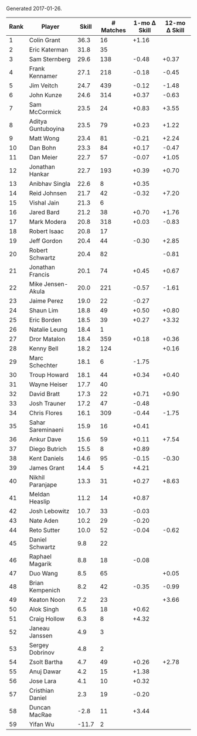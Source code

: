 Generated 2017-01-26.

| Rank | Player             | Skill | # Matches | 1-mo Δ Skill | 12-mo Δ Skill |
|------|--------------------|-------|-----------|--------------|---------------|
|    1 | Colin Grant        |  36.3 |        16 |        +1.16 |               |
|    2 | Eric Katerman      |  31.8 |        35 |              |               |
|    3 | Sam Sternberg      |  29.6 |       138 |        -0.48 |         +0.37 |
|    4 | Frank Kennamer     |  27.1 |       218 |        -0.18 |         -0.45 |
|    5 | Jim Veitch         |  24.7 |       439 |        -0.12 |         -1.48 |
|    6 | John Kunze         |  24.6 |       314 |        +0.37 |         -0.63 |
|    7 | Sam McCormick      |  23.5 |        24 |        +0.83 |         +3.55 |
|    8 | Aditya Guntuboyina |  23.5 |        79 |        +0.23 |         +1.22 |
|    9 | Matt Wong          |  23.4 |        81 |        -0.21 |         +2.24 |
|   10 | Dan Bohn           |  23.3 |        84 |        +0.17 |         -0.47 |
|   11 | Dan Meier          |  22.7 |        57 |        -0.07 |         +1.05 |
|   12 | Jonathan Hankar    |  22.7 |       193 |        +0.39 |         +0.70 |
|   13 | Anibhav Singla     |  22.6 |         8 |        +0.35 |               |
|   14 | Reid Johnsen       |  21.7 |        42 |        -0.32 |         +7.20 |
|   15 | Vishal Jain        |  21.3 |         6 |              |               |
|   16 | Jared Bard         |  21.2 |        38 |        +0.70 |         +1.76 |
|   17 | Mark Modera        |  20.8 |       318 |        +0.03 |         -0.83 |
|   18 | Robert Isaac       |  20.8 |        17 |              |               |
|   19 | Jeff Gordon        |  20.4 |        44 |        -0.30 |         +2.85 |
|   20 | Robert Schwartz    |  20.4 |        82 |              |         -0.81 |
|   21 | Jonathan Francis   |  20.1 |        74 |        +0.45 |         +0.67 |
|   22 | Mike Jensen-Akula  |  20.0 |       221 |        -0.57 |         -1.61 |
|   23 | Jaime Perez        |  19.0 |        22 |        -0.27 |               |
|   24 | Shaun Lim          |  18.8 |        49 |        +0.50 |         +0.80 |
|   25 | Eric Borden        |  18.5 |        39 |        +0.27 |         +3.32 |
|   26 | Natalie Leung      |  18.4 |         1 |              |               |
|   27 | Dror Matalon       |  18.4 |       359 |        +0.18 |         +0.36 |
|   28 | Kenny Bell         |  18.2 |       124 |              |         +0.16 |
|   29 | Marc Schechter     |  18.1 |         6 |        -1.75 |               |
|   30 | Troup Howard       |  18.1 |        44 |        +0.34 |         +0.40 |
|   31 | Wayne Heiser       |  17.7 |        40 |              |               |
|   32 | David Bratt        |  17.3 |        22 |        +0.71 |         +0.90 |
|   33 | Josh Trauner       |  17.2 |        47 |        -0.48 |               |
|   34 | Chris Flores       |  16.1 |       309 |        -0.44 |         -1.75 |
|   35 | Sahar Sareminaeni  |  15.9 |        16 |        +0.41 |               |
|   36 | Ankur Dave         |  15.6 |        59 |        +0.11 |         +7.54 |
|   37 | Diego Butrich      |  15.5 |         8 |        +0.89 |               |
|   38 | Kent Daniels       |  14.6 |        95 |        -0.15 |         -0.30 |
|   39 | James Grant        |  14.4 |         5 |        +4.21 |               |
|   40 | Nikhil Paranjape   |  13.3 |        31 |        +0.27 |         +8.63 |
|   41 | Meldan Heaslip     |  11.2 |        14 |        +0.87 |               |
|   42 | Josh Lebowitz      |  10.7 |        33 |        -0.03 |               |
|   43 | Nate Aden          |  10.2 |        29 |        -0.20 |               |
|   44 | Reto Sutter        |  10.0 |        52 |        -0.04 |         -0.62 |
|   45 | Daniel Schwartz    |   9.8 |        22 |              |               |
|   46 | Raphael Magarik    |   8.8 |        18 |        -0.08 |               |
|   47 | Duo Wang           |   8.5 |        65 |              |         +0.05 |
|   48 | Brian Kempenich    |   8.2 |        42 |        -0.35 |         -0.99 |
|   49 | Keaton Noon        |   7.2 |        23 |              |         +3.66 |
|   50 | Alok Singh         |   6.5 |        18 |        +0.62 |               |
|   51 | Craig Hollow       |   6.3 |         8 |        +4.32 |               |
|   52 | Janeau Janssen     |   4.9 |         3 |              |               |
|   53 | Sergey Dobrinov    |   4.8 |         2 |              |               |
|   54 | Zsolt Bartha       |   4.7 |        49 |        +0.26 |         +2.78 |
|   55 | Anuj Dawar         |   4.2 |        15 |        +1.38 |               |
|   56 | Jose Lara          |   4.1 |        10 |        +0.32 |               |
|   57 | Cristhian Daniel   |   2.3 |        19 |        -0.20 |               |
|   58 | Duncan MacRae      |  -2.8 |        11 |        +3.44 |               |
|   59 | Yifan Wu           | -11.7 |         2 |              |               |